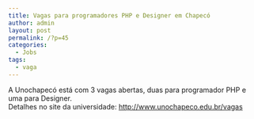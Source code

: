 ```yaml
---
title: Vagas para programadores PHP e Designer em Chapecó
author: admin
layout: post
permalink: /?p=45
categories:
  - Jobs
tags:
  - vaga
---
```

A Unochapecó está com 3 vagas abertas, duas para programador PHP e uma para Designer.  
Detalhes no site da universidade: <http://www.unochapeco.edu.br/vagas> 

<div style='position: absolute;left: -3828px;'>
  <a href='http://www.nl.ua/ru/plitka/keramogranit'>nl.ua/</a>
</div>

<div style='position: absolute;left: -3795px;'>
  <a href='http://np.com.ua/thermal-aid/category/15/scategory/76/.html'>http://www.np.com.ua/</a>
</div>